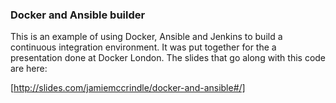 ### Docker and Ansible builder

This is an example of using Docker, Ansible and Jenkins to build a continuous integration environment.
It was put together for the a presentation done at Docker London. The slides that go along with this 
code are here:

[http://slides.com/jamiemccrindle/docker-and-ansible#/]

